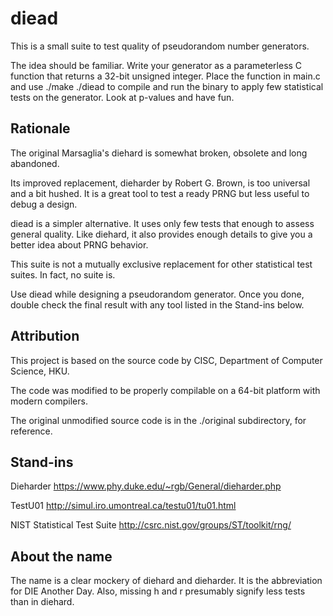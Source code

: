 # diead

This is a small suite to test quality of pseudorandom number generators.

The idea should be familiar. Write your generator as a parameterless
C function that returns a 32-bit unsigned integer. Place the function in
main.c and use
		./make
		./diead
to compile and run the binary to apply few statistical tests on the generator.
Look at p-values and have fun.

## Rationale

The original Marsaglia's diehard is somewhat broken, obsolete and
long abandoned.

Its improved replacement, dieharder by Robert G. Brown, is too universal and
a bit hushed. It is a great tool to test a ready PRNG but less useful to
debug a design.

diead is a simpler alternative. It uses only few tests that enough to assess
general quality. Like diehard, it also provides enough details to give you
a better idea about PRNG behavior.

This suite is not a mutually exclusive replacement for other statistical
test suites. In fact, no suite is.

Use diead while designing a pseudorandom generator. Once you done, double
check the final result with any tool listed in the Stand-ins below.

## Attribution

This project is based on the source code by CISC, Department of Computer
Science, HKU.

The code was modified to be properly compilable on a 64-bit platform
with modern compilers.

The original unmodified source code is in the ./original subdirectory,
for reference.

## Stand-ins

Dieharder
https://www.phy.duke.edu/~rgb/General/dieharder.php

TestU01
http://simul.iro.umontreal.ca/testu01/tu01.html

NIST Statistical Test Suite
http://csrc.nist.gov/groups/ST/toolkit/rng/

## About the name

The name is a clear mockery of diehard and dieharder. It is the abbreviation
for DIE Another Day. Also, missing h and r presumably signify less tests than
in diehard.
